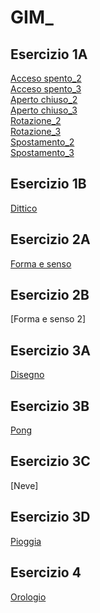 # GIM_

## Esercizio 1A
[Acceso spento_2](https://github.com/AriannaAprosio/GIM_/blob/main/Esercizio_1A%202/template/acceso_spento_2.html)   
[Acceso spento_3](https://github.com/AriannaAprosio/GIM_/blob/main/Esercizio_1A%202/template/acceso_spento_3.html)  
[Aperto chiuso_2](https://github.com/AriannaAprosio/GIM_/blob/main/Esercizio_1A%202/template/aperto_chiuso_2.html)  
[Aperto chiuso_3](https://github.com/AriannaAprosio/GIM_/blob/main/Esercizio_1A%202/template/aperto_chiuso_3.html)   
[Rotazione_2](https://github.com/AriannaAprosio/GIM_/blob/main/Esercizio_1A%202/template/rotazione_2.html)    
[Rotazione_3](https://github.com/AriannaAprosio/GIM_/blob/main/Esercizio_1A%202/template/rotazione_3.html)  
[Spostamento_2](https://github.com/AriannaAprosio/GIM_/blob/main/Esercizio_1A%202/template/spostamento_2.html)  
[Spostamento_3](https://github.com/AriannaAprosio/GIM_/blob/main/Esercizio_1A%202/template/spostamento_3.html)  

## Esercizio 1B
[Dittico](https://ariannaaprosio.github.io/GIM_/Esercizio_1B/template/indexA.html)

## Esercizio 2A
[Forma e senso](https://ariannaaprosio.github.io/GIM_/Esercizio_2A/template/index.html)

## Esercizio 2B
[Forma e senso 2]

## Esercizio 3A
[Disegno](https://ariannaaprosio.github.io/GIM_/Esercizio_3/1_disegno/index.html)

## Esercizio 3B
[Pong](https://ariannaaprosio.github.io/GIM_/Esercizio_3/2_pong/index.html)

## Esercizio 3C
[Neve]

## Esercizio 3D
[Pioggia](https://ariannaaprosio.github.io/GIM_/Esercizio_3/4_pioggia/index.html)

## Esercizio 4
[Orologio](https://ariannaaprosio.github.io/GIM_/Esercizio_4/1_orologio/index.html)
